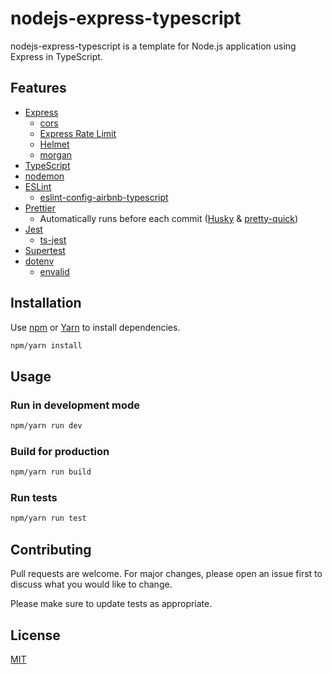 # nodejs-express-typescript

nodejs-express-typescript is a template for Node.js application using Express in TypeScript.

## Features

- [Express](https://github.com/expressjs/express)
  - [cors](https://github.com/expressjs/cors)
  - [Express Rate Limit](https://github.com/nfriedly/express-rate-limit)
  - [Helmet](https://github.com/helmetjs/helmet)
  - [morgan](https://github.com/expressjs/morgan)
- [TypeScript](https://github.com/microsoft/TypeScript)
- [nodemon](https://github.com/remy/nodemon)
- [ESLint](https://github.com/eslint/eslint)
  - [eslint-config-airbnb-typescript](https://github.com/iamturns/eslint-config-airbnb-typescript)
- [Prettier](https://github.com/prettier/prettier)
  - Automatically runs before each commit ([Husky](https://github.com/typicode/husky) & [pretty-quick](https://github.com/azz/pretty-quick))
- [Jest](https://github.com/facebook/jest)
  - [ts-jest](https://github.com/kulshekhar/ts-jest)
- [Supertest](https://github.com/visionmedia/supertest)
- [dotenv](https://github.com/motdotla/dotenv)
  - [envalid](https://github.com/af/envalid)

## Installation

Use [npm](https://www.npmjs.com) or [Yarn](https://yarnpkg.com) to install dependencies.

```bash
npm/yarn install
```

## Usage

### Run in development mode

```bash
npm/yarn run dev
```

### Build for production

```bash
npm/yarn run build
```

### Run tests

```bash
npm/yarn run test
```

## Contributing

Pull requests are welcome. For major changes, please open an issue first to discuss what you would like to change.

Please make sure to update tests as appropriate.

## License

[MIT](LICENSE)
